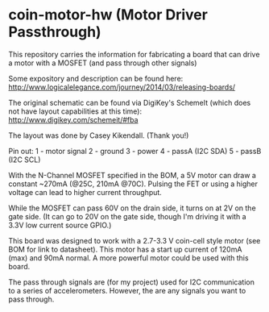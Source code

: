 coin-motor-hw (Motor Driver Passthrough)
=============
This repository carries the information for fabricating a board that can drive 
a motor with a MOSFET (and pass through other signals)

Some expository and description can be found here: 
http://www.logicalelegance.com/journey/2014/03/releasing-boards/

The original schematic can be found via DigiKey's SchemeIt (which does not 
have layout capabilities at this time):
http://www.digikey.com/schemeit/#fba

The layout was done by Casey Kikendall. (Thank you!)

Pin out:
1 - motor signal
2 - ground
3 - power
4 - passA (I2C SDA)
5 - passB (I2C SCL)

With the N-Channel MOSFET specified in the BOM, a 5V motor can draw a constant 
~270mA (@25C, 210mA @70C). Pulsing the FET or using a higher voltage can lead 
to higher current throughput.

While the MOSFET can pass 60V on the drain side, it turns on at 2V on the 
gate side. (It can go to 20V on the gate side, though I'm driving it with a 
3.3V low current source GPIO.)

This board was designed to work with a 2.7-3.3 V coin-cell style motor (see 
BOM for link to datasheet). This motor has a start up current of 120mA (max) 
and 90mA normal. A more powerful motor could be used with this board.

The pass through signals are (for my project) used for I2C communication to 
a series of accelerometers. However, the are any signals you want to pass 
through.

